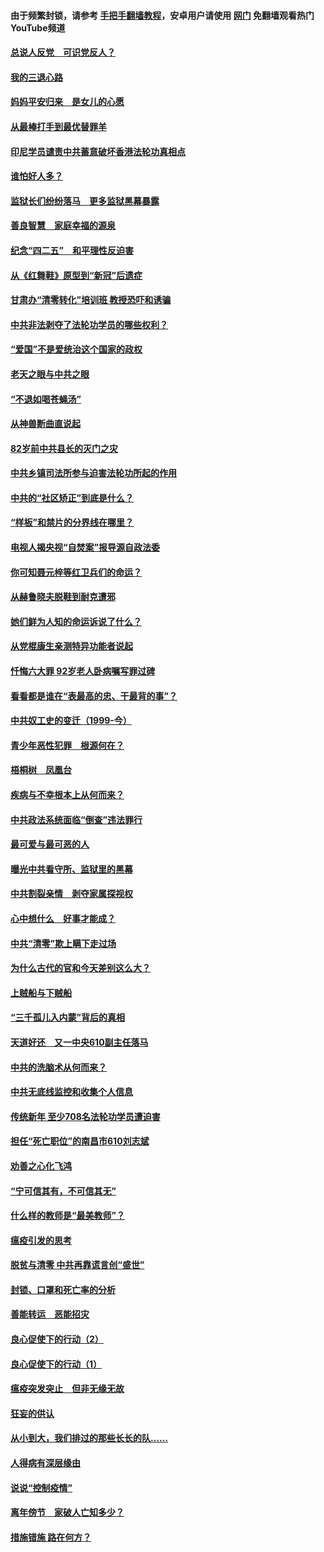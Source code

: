 #### 由于频繁封锁，请参考 [手把手翻墙教程](https://github.com/gfw-breaker/guides/wiki/)，安卓用户请使用 [网门](https://github.com/gfw-breaker/nogfw/blob/master/dl.md?t=05020501) 免翻墙观看热门YouTube频道 

#### [总说人反党　可识党反人？](../pages/19/423820.md?t=05020501) 

#### [我的三退心路](../pages/19/423876.md?t=05020501) 

#### [妈妈平安归来　是女儿的心愿](../pages/19/423947.md?t=05020501) 

#### [从最棒打手到最优替罪羊](../pages/19/423819.md?t=05020501) 

#### [印尼学员谴责中共蓄意破坏香港法轮功真相点](../pages/19/423902.md?t=05020501) 

#### [谁怕好人多？](../pages/19/423774.md?t=05020501) 

#### [监狱长们纷纷落马　更多监狱黑幕暴露](../pages/19/423787.md?t=05020501) 

#### [善良智慧　家庭幸福的源泉](../pages/19/423632.md?t=05020501) 

#### [纪念“四二五”　和平理性反迫害](../pages/19/423660.md?t=05020501) 

#### [从《红舞鞋》原型到“新冠”后遗症](../pages/19/423509.md?t=05020501) 

#### [甘肃办“清零转化”培训班 教授恐吓和诱骗](../pages/19/423498.md?t=05020501) 

#### [中共非法剥夺了法轮功学员的哪些权利？](../pages/19/423392.md?t=05020501) 

#### [“爱国”不是爱统治这个国家的政权](../pages/19/423029.md?t=05020501) 

#### [老天之眼与中共之眼](../pages/19/423378.md?t=05020501) 

#### [“不退如喝苍蝇汤”](../pages/19/423287.md?t=05020501) 

#### [从神兽断曲直说起](../pages/19/423201.md?t=05020501) 

#### [82岁前中共县长的灭门之灾](../pages/19/423055.md?t=05020501) 

#### [中共乡镇司法所参与迫害法轮功所起的作用](../pages/19/423064.md?t=05020501) 

#### [中共的“社区矫正”到底是什么？](../pages/19/422870.md?t=05020501) 

#### [“样板”和禁片的分界线在哪里？](../pages/19/422704.md?t=05020501) 

#### [电视人揭央视“自焚案”报导源自政法委](../pages/19/422770.md?t=05020501) 

#### [你可知聂元梓等红卫兵们的命运？](../pages/19/422848.md?t=05020501) 

#### [从赫鲁晓夫脱鞋到耐克遭邪](../pages/19/422826.md?t=05020501) 

#### [她们鲜为人知的命运诉说了什么？](../pages/19/422754.md?t=05020501) 

#### [从党棍康生亲测特异功能者说起](../pages/19/422657.md?t=05020501) 

#### [忏悔六大罪 92岁老人卧病嘱写罪过碑](../pages/19/422750.md?t=05020501) 

#### [看看都是谁在“表最高的忠、干最背的事”？](../pages/19/422703.md?t=05020501) 

#### [中共奴工史的变迁（1999-今）](../pages/19/422656.md?t=05020501) 

#### [青少年恶性犯罪　根源何在？](../pages/19/422449.md?t=05020501) 

#### [梧桐树　凤凰台](../pages/19/422442.md?t=05020501) 

#### [疾病与不幸根本上从何而来？](../pages/19/422438.md?t=05020501) 

#### [中共政法系统面临“倒查”违法罪行](../pages/19/422497.md?t=05020501) 

#### [最可爱与最可恶的人](../pages/19/422448.md?t=05020501) 

#### [曝光中共看守所、监狱里的黑幕](../pages/19/422390.md?t=05020501) 

#### [中共割裂亲情　剥夺家属探视权](../pages/19/422364.md?t=05020501) 

#### [心中想什么　好事才能成？](../pages/19/422318.md?t=05020501) 

#### [中共“清零”欺上瞒下走过场](../pages/19/422306.md?t=05020501) 

#### [为什么古代的官和今天差别这么大？](../pages/19/422228.md?t=05020501) 

#### [上贼船与下贼船](../pages/19/422276.md?t=05020501) 

#### [“三千孤儿入内蒙”背后的真相](../pages/19/422229.md?t=05020501) 

#### [天道好还　又一中央610副主任落马](../pages/19/422155.md?t=05020501) 

#### [中共的洗脑术从何而来？](../pages/19/422154.md?t=05020501) 

#### [中共无底线监控和收集个人信息](../pages/19/422039.md?t=05020501) 

#### [传统新年 至少708名法轮功学员遭迫害](../pages/19/421946.md?t=05020501) 

#### [担任“死亡职位”的南昌市610刘志斌](../pages/19/421957.md?t=05020501) 

#### [劝善之心化飞鸿](../pages/19/421164.md?t=05020501) 

#### [“宁可信其有，不可信其无”](../pages/19/421691.md?t=05020501) 

#### [什么样的教师是“最美教师”？](../pages/19/421755.md?t=05020501) 

#### [瘟疫引发的思考](../pages/19/421594.md?t=05020501) 

#### [脱贫与清零 中共再靠谎言创“盛世”](../pages/19/421590.md?t=05020501) 

#### [封锁、口罩和死亡率的分析](../pages/19/421495.md?t=05020501) 

#### [善能转运　恶能招灾](../pages/19/421334.md?t=05020501) 

#### [良心促使下的行动（2）](../pages/19/421361.md?t=05020501) 

#### [良心促使下的行动（1）](../pages/19/421302.md?t=05020501) 

#### [瘟疫突发突止　但非无缘无故](../pages/19/421281.md?t=05020501) 

#### [狂妄的供认](../pages/19/421199.md?t=05020501) 

#### [从小到大，我们排过的那些长长的队……](../pages/19/421243.md?t=05020501) 

#### [人得病有深层缘由](../pages/19/420864.md?t=05020501) 

#### [说说“控制疫情”](../pages/19/420831.md?t=05020501) 

#### [离年傍节　家破人亡知多少？](../pages/19/420563.md?t=05020501) 

#### [措施错施  路在何方？](../pages/19/420076.md?t=05020501) 

